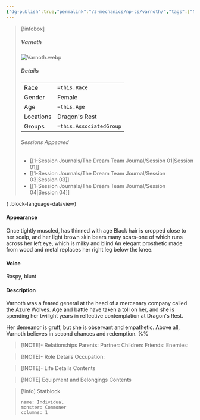 ```yaml
---
{"dg-publish":true,"permalink":"/3-mechanics/np-cs/varnoth/","tags":["NPC"],"created":"2025-03-18T16:41:41.604-04:00","updated":"2025-03-25T22:44:08.562-04:00"}
---
```



> [!infobox]
> ##### Varnoth
>  ![Varnoth.webp](/img/user/z_Assets/Varnoth.webp)
> ##### Details
> | | |
> |---|---|
> | Race | `=this.Race` |
> | Gender | Female |
> | Age | `=this.Age` |
> | Locations | Dragon's Rest |
> | Groups | `=this.AssociatedGroup` |
> ###### Sessions Appeared
>  - [[1-Session Journals/The Dream Team Journal/Session 01\|Session 01]]
> - [[1-Session Journals/The Dream Team Journal/Session 03\|Session 03]]
> - [[1-Session Journals/The Dream Team Journal/Session 04\|Session 04]]
> 
{ .block-language-dataview}

#### Appearance
Once tightly muscled, has thinned with age
Black hair is cropped close to her scalp, and her light brown skin bears many scars-one of which runs across her left eye, which is milky and blind
An elegant prosthetic made from wood and metal replaces her right leg below the knee.

#### Voice
Raspy, blunt

#### Description
Varnoth was a feared general at the head of a mercenary company called the Azure Wolves. Age and battle have taken a toll on her, and she is spending her twilight years in reflective contemplation at Dragon's Rest.

Her demeanor is gruff, but she is observant and empathetic. Above all, Varnoth believes in second chances and redemption.
%%
> [!NOTE]- Relationships
> Parents:
> Partner:
> Children:
> Friends:
> Enemies:

> [!NOTE]- Role Details
> Occupation:

> [!NOTE]- Life Details
> Contents

> [!NOTE] Equipment and Belongings
> Contents

> [!info] Statblock
> ```statblock
> name: Individual
> monster: Commoner
> columns: 1
> ```
